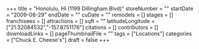 +++
title = "Honolulu, HI (1199 Dillingham Blvd)"
storeNumber = ""
startDate = "2009-08-29"
endDate = ""
cuDate = ""
remodels = []
stages = []
franchisees = []
attractions = []
sqft = ""
latitudeLongitude = ["21.32084532","-157.8751176"]
citations = []
contributors = []
downloadLinks = []
pageThumbnailFile = ""
tags = ["Locations"]
categories = ["Chuck E. Cheese's"]
draft = false
+++
